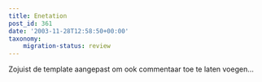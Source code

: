 ```yaml
---
title: Enetation
post_id: 361
date: '2003-11-28T12:58:50+00:00'
taxonomy:
    migration-status: review
---
```

Zojuist de template aangepast om ook commentaar toe te laten voegen…